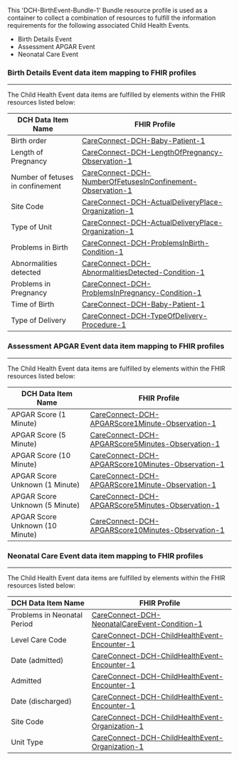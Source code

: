 This 'DCH-BirthEvent-Bundle-1' Bundle resource profile is used as a container to collect a combination of resources to fulfill the information requirements for the following associated Child Health Events.

- Birth Details Event
- Assessment APGAR Event
- Neonatal Care Event


###  Birth Details Event data item mapping to FHIR profiles ###
----------
The Child Health Event data items are fulfilled by elements within the FHIR resources listed below:

| DCH Data Item Name               | FHIR Profile                                               |
|----------------------------------|------------------------------------------------------------|
| Birth order                      | [CareConnect-DCH-Baby-Patient-1]                             |
| Length of Pregnancy              | [CareConnect-DCH-LengthOfPregnancy-Observation-1]            |
| Number of fetuses in confinement | [CareConnect-DCH-NumberOfFetusesInConfinement-Observation-1] |
| Site Code                        | [CareConnect-DCH-ActualDeliveryPlace-Organization-1]         |
| Type of Unit                     | [CareConnect-DCH-ActualDeliveryPlace-Organization-1]         |
| Problems in Birth                | [CareConnect-DCH-ProblemsInBirth-Condition-1]                |
| Abnormalities detected           | [CareConnect-DCH-AbnormalitiesDetected-Condition-1]          |
| Problems in Pregnancy            | [CareConnect-DCH-ProblemsInPregnancy-Condition-1]            |
| Time of Birth                    | [CareConnect-DCH-Baby-Patient-1]                             |
| Type of Delivery                 | [CareConnect-DCH-TypeOfDelivery-Procedure-1]                 |                                                                                                     


###  Assessment APGAR Event data item mapping to FHIR profiles ###
----------
The Child Health Event data items are fulfilled by elements within the FHIR resources listed below:

| DCH Data Item Name               | FHIR Profile                                               |
|----------------------------------|------------------------------------------------------------|
| APGAR Score (1 Minute)                     | [CareConnect-DCH-APGARScore1Minute-Observation-1]                           |
| APGAR Score (5 Minute)               | [CareConnect-DCH-APGARScore5Minutes-Observation-1]            |
| APGAR Score (10 Minute)  | [CareConnect-DCH-APGARScore10Minutes-Observation-1] |
| APGAR Score Unknown (1 Minute)                        | [CareConnect-DCH-APGARScore1Minute-Observation-1]         |
| APGAR Score Unknown (5 Minute)                   | [CareConnect-DCH-APGARScore5Minutes-Observation-1]         |
| APGAR Score Unknown (10 Minute)                 | [CareConnect-DCH-APGARScore10Minutes-Observation-1]    


###  Neonatal Care Event data item mapping to FHIR profiles ###
----------
The Child Health Event data items are fulfilled by elements within the FHIR resources listed below:

| DCH Data Item Name          | FHIR Profile                                       |
|-----------------------------|----------------------------------------------------|
| Problems in Neonatal Period | [CareConnect-DCH-NeonatalCareEvent-Condition-1]   |
| Level Care Code             | [CareConnect-DCH-ChildHealthEvent-Encounter-1]    |
| Date (admitted)             | [CareConnect-DCH-ChildHealthEvent-Encounter-1]    |
| Admitted                    | [CareConnect-DCH-ChildHealthEvent-Encounter-1]    |
| Date (discharged)           | [CareConnect-DCH-ChildHealthEvent-Encounter-1]    |
| Site Code                   | [CareConnect-DCH-ChildHealthEvent-Organization-1] |
| Unit Type                   | [CareConnect-DCH-ChildHealthEvent-Organization-1] |


[DCH-BirthDetailsEvent-MessageHeader-1]:dch-birthdetailsevent-messageheader-1.html
[CareConnect-DCH-BirthOccurrence-Encounter-1]:careconnect-dch-birthoccurrence-encounter-1.html
[CareConnect-DCH-Baby-Patient-1]:careconnect-dch-baby-patient-1.html
[CareConnect-Organization-1]:careconnect-organization-1.html
[CareConnect-DCH-LengthOfPregnancy-Observation-1]:careconnect-dch-lengthofpregnancy-observation-1.html
[CareConnect-DCH-NumberOfFetusesInConfinement-Observation-1]:careconnect-dch-numberoffetusesinconfinement-observation-1.html
[CareConnect-DCH-ActualDeliveryPlace-Organization-1]:careconnect-dch-actualdeliveryplace-organization-1.html
[CareConnect-DCH-ProblemsInBirth-Condition-1]:careconnect-dch-problemsinbirth-condition-1.html
[CareConnect-DCH-AbnormalitiesDetected-Condition-1]:careconnect-dch-abnormalitiesdetected-condition-1.html
[CareConnect-DCH-ProblemsInPregnancy-Condition-1]:careconnect-dch-problemsinpregnancy-condition-1.html
[CareConnect-DCH-TypeOfDelivery-Procedure-1]:careconnect-dch-typeofdelivery-procedure-1.html
[CareConnect-DCH-Delivery-Encounter-1]:careconnect-dch-delivery-encounter-1.html
[CareConnect-DCH-Mother-Patient-1]:careconnect-dch-mother-patient-1.html
[DCH-MotherAndBaby-RelatedPerson-1]:dch-motherandbaby-relatedperson-1.html
[CareConnect-Location-1]:careconnect-location-1.html
[CareConnect-DCH-APGARScore1Minute-Observation-1]:careconnect-dch-apgarscore1minute-observation-1.html
[CareConnect-DCH-APGARScore5Minutes-Observation-1]:careconnect-dch-apgarscore5minutes-observation-1.html
[CareConnect-DCH-APGARScore10Minutes-Observation-1]:careconnect-dch-observation-apgarscore10minutes-1.html
[CareConnect-DCH-NeonatalCareEvent-Condition-1]:careconnect-dch-neonatalcareevent-condition-1.html  
[CareConnect-DCH-ChildHealthEvent-Encounter-1]:careconnect-dch-childhealthevent-encounter-1.html
[CareConnect-DCH-ChildHealthEvent-Organization-1]:careconnect-dch-childhealthevent-organization-1.html